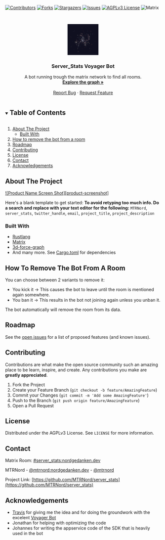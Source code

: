<!--
*** Thanks for checking out the Best-README-Template. If you have a suggestion
*** that would make this better, please fork the repo and create a pull request
*** or simply open an issue with the tag "enhancement".
*** Thanks again! Now go create something AMAZING! :D
***
***
***
*** To avoid retyping too much info. Do a search and replace for the following:
*** github_username, repo_name, twitter_handle, email, project_title, project_description
-->



<!-- PROJECT SHIELDS -->
<!--
*** I'm using markdown "reference style" links for readability.
*** Reference links are enclosed in brackets [ ] instead of parentheses ( ).
*** See the bottom of this document for the declaration of the reference variables
*** for contributors-url, forks-url, etc. This is an optional, concise syntax you may use.
*** https://www.markdownguide.org/basic-syntax/#reference-style-links
-->
[![Contributors][contributors-shield]][contributors-url]
[![Forks][forks-shield]][forks-url]
[![Stargazers][stars-shield]][stars-url]
[![Issues][issues-shield]][issues-url]
[![AGPLv3 License][license-shield]][license-url]
![Matrix](https://img.shields.io/matrix/server_stats:nordgedanken.dev.svg?label=%23server_stats%3Anordgedanken.dev&style=for-the-badge)


<!-- PROJECT LOGO -->
<br />
<p align="center">
  <a href="https://github.com/MTRNord/server_stats">
    <img src="assets/graph_big.png" alt="Logo" width="100" height="100">
  </a>

  <h3 align="center">Server_Stats Voyager Bot</h3>

  <p align="center">
    A bot running trough the matrix network to find all rooms.
    <br />
    <a href="https://serverstats.nordgedanken.dev/"><strong>Explore the graph »</strong></a>
    <br />
    <br />
    <a href="https://github.com/MTRNord/server_stats/issues">Report Bug</a>
    ·
    <a href="https://github.com/MTRNord/server_stats/issues">Request Feature</a>
  </p>
</p>



<!-- TABLE OF CONTENTS -->
<details open="open">
  <summary><h2 style="display: inline-block">Table of Contents</h2></summary>
  <ol>
    <li>
      <a href="#about-the-project">About The Project</a>
      <ul>
        <li><a href="#built-with">Built With</a></li>
      </ul>
    </li>
    <li>
      <a href="#how-to-remove">How to remove the bot from a room</a>
    </li>
    <li><a href="#roadmap">Roadmap</a></li>
    <li><a href="#contributing">Contributing</a></li>
    <li><a href="#license">License</a></li>
    <li><a href="#contact">Contact</a></li>
    <li><a href="#acknowledgements">Acknowledgements</a></li>
  </ol>
</details>



<!-- ABOUT THE PROJECT -->
## About The Project

[![Product Name Screen Shot][product-screenshot]](https://example.com)

Here's a blank template to get started:
**To avoid retyping too much info. Do a search and replace with your text editor for the following:**
`MTRNord`, `server_stats`, `twitter_handle`, `email`, `project_title`, `project_description`


### Built With

* [Rustlang](https://www.rust-lang.org/)
* [Matrix](https://matrix.org/)
* [3d-force-graph](https://github.com/vasturiano/3d-force-graph)
* And many more. See [Cargo.toml](Cargo.toml) for dependencies

<!-- HOW TO REMOVE THE BOT FROM A ROOM -->
## How To Remove The Bot From A Room

You can choose between 2 variants to remove it:

* You kick it -> This causes the bot to leave until the room is mentioned again somewhere.
* You ban it -> This results in the bot not joining again unless you unban it.

The bot automatically will remove the room from its data.

<!-- ROADMAP -->
## Roadmap

See the [open issues](https://github.com/MTRNord/server_stats/issues) for a list of proposed features (and known issues).

<!-- CONTRIBUTING -->
## Contributing

Contributions are what make the open source community such an amazing place to be learn, inspire, and create. Any contributions you make are **greatly appreciated**.

1. Fork the Project
2. Create your Feature Branch (`git checkout -b feature/AmazingFeature`)
3. Commit your Changes (`git commit -m 'Add some AmazingFeature'`)
4. Push to the Branch (`git push origin feature/AmazingFeature`)
5. Open a Pull Request

<!-- LICENSE -->
## License

Distributed under the AGPLv3 License. See `LICENSE` for more information.



<!-- CONTACT -->
## Contact

Matrix Room: [#server_stats:nordgedanken.dev](https://matrix.to/#/#server_stats:nordgedanken.dev)

MTRNord - [@mtrnord:nordgedanken.dev](https://matrix.to/#/@mtrnord:nordgedanken.dev) - [@mtrnord](https://twitter.com/mtrnord)

Project Link: [https://github.com/MTRNord/server_stats](https://github.com/MTRNord/server_stats)



<!-- ACKNOWLEDGEMENTS -->
## Acknowledgements

* [Travis](https://github.com/turt2live) for giving me the idea and for doing the groundwork with the excelent [Voyager Bot](https://github.com/turt2live/matrix-voyager-bot)
* Jonathan for helping with optimizing the code
* Johannes for writing the appservice code of the SDK that is heavily used in the bot



<!-- MARKDOWN LINKS & IMAGES -->
<!-- https://www.markdownguide.org/basic-syntax/#reference-style-links -->
[contributors-shield]: https://img.shields.io/github/contributors/MTRNord/server_stats.svg?style=for-the-badge
[contributors-url]: https://github.com/MTRNord/server_stats/graphs/contributors
[forks-shield]: https://img.shields.io/github/forks/MTRNord/server_stats.svg?style=for-the-badge
[forks-url]: https://github.com/MTRNord/server_stats/network/members
[stars-shield]: https://img.shields.io/github/stars/MTRNord/server_stats.svg?style=for-the-badge
[stars-url]: https://github.com/MTRNord/server_stats/stargazers
[issues-shield]: https://img.shields.io/github/issues/MTRNord/server_stats.svg?style=for-the-badge
[issues-url]: https://github.com/MTRNord/server_stats/issues
[license-shield]: https://img.shields.io/github/license/MTRNord/server_stats.svg?style=for-the-badge
[license-url]: https://github.com/MTRNord/server_stats/blob/master/LICENSE
